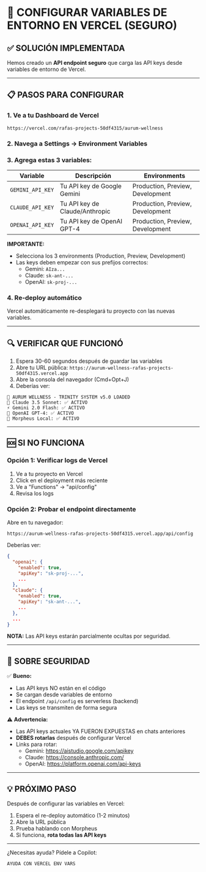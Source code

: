 # 🔐 CONFIGURAR VARIABLES DE ENTORNO EN VERCEL (SEGURO)

## ✅ SOLUCIÓN IMPLEMENTADA

Hemos creado un **API endpoint seguro** que carga las API keys desde variables de entorno de Vercel.

---

## 📋 PASOS PARA CONFIGURAR

### 1. Ve a tu Dashboard de Vercel

```
https://vercel.com/rafas-projects-50df4315/aurum-wellness
```

### 2. Navega a Settings → Environment Variables

### 3. Agrega estas 3 variables:

| Variable | Descripción | Environments |
|----------|-------------|--------------|
| `GEMINI_API_KEY` | Tu API key de Google Gemini | Production, Preview, Development |
| `CLAUDE_API_KEY` | Tu API key de Claude/Anthropic | Production, Preview, Development |
| `OPENAI_API_KEY` | Tu API key de OpenAI GPT-4 | Production, Preview, Development |

**IMPORTANTE:** 
- Selecciona los 3 environments (Production, Preview, Development)
- Las keys deben empezar con sus prefijos correctos:
  - Gemini: `AIza...`
  - Claude: `sk-ant-...`
  - OpenAI: `sk-proj-...`

### 4. Re-deploy automático

Vercel automáticamente re-desplegará tu proyecto con las nuevas variables.

---

## 🔍 VERIFICAR QUE FUNCIONÓ

1. Espera 30-60 segundos después de guardar las variables
2. Abre tu URL pública: `https://aurum-wellness-rafas-projects-50df4315.vercel.app`
3. Abre la consola del navegador (Cmd+Opt+J)
4. Deberías ver:

```
🔱 AURUM WELLNESS - TRINITY SYSTEM v5.0 LOADED
🧠 Claude 3.5 Sonnet: ✅ ACTIVO
⚡ Gemini 2.0 Flash: ✅ ACTIVO
🤖 OpenAI GPT-4: ✅ ACTIVO
💎 Morpheus Local: ✅ ACTIVO
```

---

## 🆘 SI NO FUNCIONA

### Opción 1: Verificar logs de Vercel

1. Ve a tu proyecto en Vercel
2. Click en el deployment más reciente
3. Ve a "Functions" → "api/config"
4. Revisa los logs

### Opción 2: Probar el endpoint directamente

Abre en tu navegador:
```
https://aurum-wellness-rafas-projects-50df4315.vercel.app/api/config
```

Deberías ver:
```json
{
  "openai": {
    "enabled": true,
    "apiKey": "sk-proj-...",
    ...
  },
  "claude": {
    "enabled": true,
    "apiKey": "sk-ant-...",
    ...
  },
  ...
}
```

**NOTA:** Las API keys estarán parcialmente ocultas por seguridad.

---

## 🔐 SOBRE SEGURIDAD

✅ **Bueno:**
- Las API keys NO están en el código
- Se cargan desde variables de entorno
- El endpoint `/api/config` es serverless (backend)
- Las keys se transmiten de forma segura

⚠️ **Advertencia:**
- Las API keys actuales YA FUERON EXPUESTAS en chats anteriores
- **DEBES rotarlas** después de configurar Vercel
- Links para rotar:
  - Gemini: https://aistudio.google.com/apikey
  - Claude: https://console.anthropic.com/
  - OpenAI: https://platform.openai.com/api-keys

---

## 💡 PRÓXIMO PASO

Después de configurar las variables en Vercel:

1. Espera el re-deploy automático (1-2 minutos)
2. Abre la URL pública
3. Prueba hablando con Morpheus
4. Si funciona, **rota todas las API keys**

---

¿Necesitas ayuda? Pídele a Copilot:
```
AYUDA CON VERCEL ENV VARS
```

